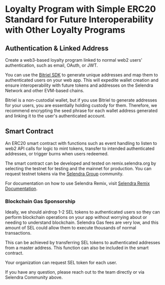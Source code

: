 # Loyalty Program with Simple ERC20 Standard for Future Interoperability with Other Loyalty Programs

## Authentication & Linked Address

Create a web3-based loyalty program linked to normal web2 users' authentication, such as email, OAuth, or JWT.

You can use the [Bitriel SDK](https://github.com/bitriel/wallet-sdk) to generate unique addresses and map them to authenticated users on your web app. This will expedite wallet creation and ensure interoperability with future tokens and addresses on the Selendra Network and other EVM-based chains.

Bitriel is a non-custodial wallet, but if you use Bitriel to generate addresses for your users, you are essentially holding custody for them. Therefore, we recommend encrypting the seed phrase for each wallet address generated and linking it to the user's authenticated account.

## Smart Contract

An ERC20 smart contract with functions such as event handling to listen to web2 API calls for logic to mint tokens, transfer to intended authenticated addresses, or trigger burns when users redeemed.

The smart contract can be developed and tested on remix.selendra.org by selecting the testnet for testing and the mainnet for production. You can request testnet tokens via the [Selendra Group](https://t.me/selendranetwork) community.

For documentation on how to use Selendra Remix, visit [Selendra Remix Documentation](https://www.selendra.org/documents/develop/contracts/evm).

### Blockchain Gas Sponsorship

Ideally, we should airdrop 1-2 SEL tokens to authenticated users so they can perform blockchain operations on your app without worrying about or needing to understand blockchain. Selendra Gas fees are very low, and this amount of SEL could allow them to execute thousands of normal transactions.

This can be achieved by transferring SEL tokens to authenticated addresses from a master address. This function can also be included in the smart contract.

Your organization can request SEL token for each user.

If you have any question, please reach out to the team directly or via Selendra Community above.
